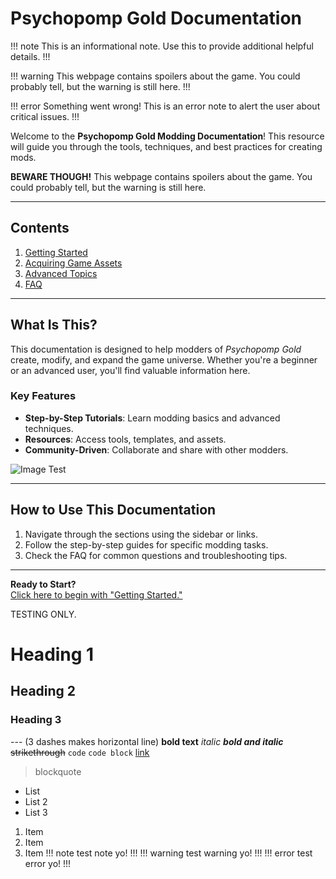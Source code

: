 # Psychopomp Gold Documentation

!!! note
    This is an informational note. Use this to provide additional helpful details.
!!!


!!! warning
    This webpage contains spoilers about the game. You could probably tell, but the warning is still here.
!!!

!!! error
    Something went wrong! This is an error note to alert the user about critical issues.
!!!

Welcome to the **Psychopomp Gold Modding Documentation**! This resource will guide you through the tools, techniques, and best practices for creating mods.

**BEWARE THOUGH!** This webpage contains spoilers about the game. You could probably tell, but the warning is still here.

---

## Contents
1. [Getting Started](getting_started.md)
2. [Acquiring Game Assets](docs/getting_started/decomping_the_pomp.md)
3. [Advanced Topics](advanced_topics.md)
4. [FAQ](faq.md)

---

## What Is This?

This documentation is designed to help modders of *Psychopomp Gold* create, modify, and expand the game universe. Whether you're a beginner or an advanced user, you'll find valuable information here.

### Key Features

- **Step-by-Step Tutorials**: Learn modding basics and advanced techniques.
- **Resources**: Access tools, templates, and assets.
- **Community-Driven**: Collaborate and share with other modders.

![Image Test](https://github.com/user-attachments/assets/944a41d6-3e91-4f22-85a6-bd8187507e86)


---

## How to Use This Documentation
1. Navigate through the sections using the sidebar or links.
2. Follow the step-by-step guides for specific modding tasks.
3. Check the FAQ for common questions and troubleshooting tips.

---

**Ready to Start?**  
[Click here to begin with "Getting Started."](getting_started.md)

TESTING ONLY.

# Heading 1
## Heading 2
### Heading 3 
--- (3 dashes makes horizontal line)
**bold text**
*italic*
***bold and italic***
~~strikethrough~~
`code`
```code block```
[link](https://google.com)
> blockquote
- List
- List 2
- List 3
1. Item
2. Item
3. Item
!!! note
    test note yo!
!!!
!!! warning
    test warning yo!
!!!
!!! error
    test error yo!
!!!
